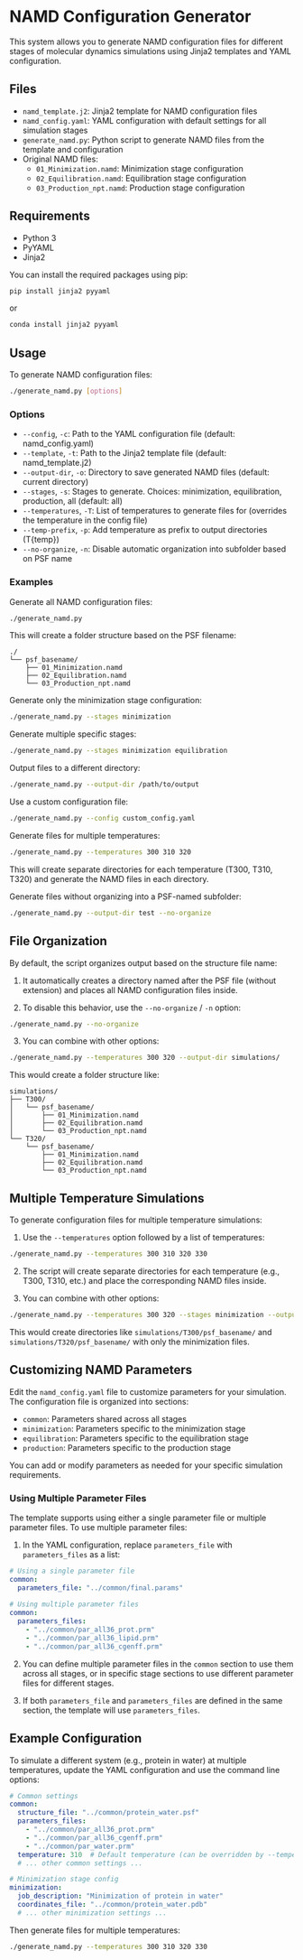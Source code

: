 # NAMD Configuration Generator

This system allows you to generate NAMD configuration files for different stages of molecular dynamics simulations using Jinja2 templates and YAML configuration.

## Files

- `namd_template.j2`: Jinja2 template for NAMD configuration files
- `namd_config.yaml`: YAML configuration with default settings for all simulation stages
- `generate_namd.py`: Python script to generate NAMD files from the template and configuration
- Original NAMD files:
  - `01_Minimization.namd`: Minimization stage configuration
  - `02_Equilibration.namd`: Equilibration stage configuration
  - `03_Production_npt.namd`: Production stage configuration

## Requirements

- Python 3
- PyYAML
- Jinja2

You can install the required packages using pip:

```bash
pip install jinja2 pyyaml
```
or
```bash
conda install jinja2 pyyaml
```

## Usage

To generate NAMD configuration files:

```bash
./generate_namd.py [options]
```

### Options

- `--config`, `-c`: Path to the YAML configuration file (default: namd_config.yaml)
- `--template`, `-t`: Path to the Jinja2 template file (default: namd_template.j2)
- `--output-dir`, `-o`: Directory to save generated NAMD files (default: current directory)
- `--stages`, `-s`: Stages to generate. Choices: minimization, equilibration, production, all (default: all)
- `--temperatures`, `-T`: List of temperatures to generate files for (overrides the temperature in the config file)
- `--temp-prefix`, `-p`: Add temperature as prefix to output directories (T{temp})
- `--no-organize`, `-n`: Disable automatic organization into subfolder based on PSF name

### Examples

Generate all NAMD configuration files:

```bash
./generate_namd.py
```

This will create a folder structure based on the PSF filename:
```
./
└── psf_basename/
    ├── 01_Minimization.namd
    ├── 02_Equilibration.namd
    └── 03_Production_npt.namd
```

Generate only the minimization stage configuration:

```bash
./generate_namd.py --stages minimization
```

Generate multiple specific stages:

```bash
./generate_namd.py --stages minimization equilibration
```

Output files to a different directory:

```bash
./generate_namd.py --output-dir /path/to/output
```

Use a custom configuration file:

```bash
./generate_namd.py --config custom_config.yaml
```

Generate files for multiple temperatures:

```bash
./generate_namd.py --temperatures 300 310 320
```

This will create separate directories for each temperature (T300, T310, T320) and generate the NAMD files in each directory.

Generate files without organizing into a PSF-named subfolder:

```bash
./generate_namd.py --output-dir test --no-organize
```

## File Organization

By default, the script organizes output based on the structure file name:

1. It automatically creates a directory named after the PSF file (without extension) and places all NAMD configuration files inside.

2. To disable this behavior, use the `--no-organize` / `-n` option:

```bash
./generate_namd.py --no-organize
```

3. You can combine with other options:

```bash
./generate_namd.py --temperatures 300 320 --output-dir simulations/
```

This would create a folder structure like:
```
simulations/
├── T300/
│   └── psf_basename/
│       ├── 01_Minimization.namd
│       ├── 02_Equilibration.namd
│       └── 03_Production_npt.namd
└── T320/
    └── psf_basename/
        ├── 01_Minimization.namd
        ├── 02_Equilibration.namd
        └── 03_Production_npt.namd
```

## Multiple Temperature Simulations

To generate configuration files for multiple temperature simulations:

1. Use the `--temperatures` option followed by a list of temperatures:

```bash
./generate_namd.py --temperatures 300 310 320 330
```

2. The script will create separate directories for each temperature (e.g., T300, T310, etc.) and place the corresponding NAMD files inside.

3. You can combine with other options:

```bash
./generate_namd.py --temperatures 300 320 --stages minimization --output-dir simulations/
```

This would create directories like `simulations/T300/psf_basename/` and `simulations/T320/psf_basename/` with only the minimization files.

## Customizing NAMD Parameters

Edit the `namd_config.yaml` file to customize parameters for your simulation. The configuration file is organized into sections:

- `common`: Parameters shared across all stages
- `minimization`: Parameters specific to the minimization stage
- `equilibration`: Parameters specific to the equilibration stage
- `production`: Parameters specific to the production stage

You can add or modify parameters as needed for your specific simulation requirements.

### Using Multiple Parameter Files

The template supports using either a single parameter file or multiple parameter files. To use multiple parameter files:

1. In the YAML configuration, replace `parameters_file` with `parameters_files` as a list:

```yaml
# Using a single parameter file
common:
  parameters_file: "../common/final.params"
  
# Using multiple parameter files
common:
  parameters_files:
    - "../common/par_all36_prot.prm"
    - "../common/par_all36_lipid.prm"
    - "../common/par_all36_cgenff.prm"
```

2. You can define multiple parameter files in the `common` section to use them across all stages, or in specific stage sections to use different parameter files for different stages.

3. If both `parameters_file` and `parameters_files` are defined in the same section, the template will use `parameters_files`.

## Example Configuration

To simulate a different system (e.g., protein in water) at multiple temperatures, update the YAML configuration and use the command line options:

```yaml
# Common settings
common:
  structure_file: "../common/protein_water.psf"
  parameters_files:
    - "../common/par_all36_prot.prm"
    - "../common/par_all36_cgenff.prm"
    - "../common/par_water.prm"
  temperature: 310  # Default temperature (can be overridden by --temperatures)
  # ... other common settings ...

# Minimization stage config
minimization:
  job_description: "Minimization of protein in water"
  coordinates_file: "../common/protein_water.pdb"
  # ... other minimization settings ...
```

Then generate files for multiple temperatures:

```bash
./generate_namd.py --temperatures 300 310 320 330
``` 